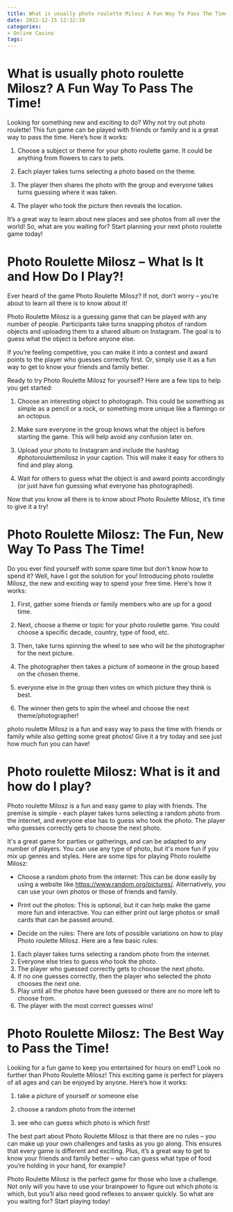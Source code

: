 ```yaml
---
title: What is usually photo roulette Milosz A Fun Way To Pass The Time!
date: 2022-12-15 12:32:19
categories:
- Online Casino
tags:
---
```



#  What is usually photo roulette Milosz? A Fun Way To Pass The Time!

Looking for something new and exciting to do? Why not try out photo roulette! This fun game can be played with friends or family and is a great way to pass the time. Here’s how it works:

1. Choose a subject or theme for your photo roulette game. It could be anything from flowers to cars to pets.

2. Each player takes turns selecting a photo based on the theme.

3. The player then shares the photo with the group and everyone takes turns guessing where it was taken.

4. The player who took the picture then reveals the location.

It’s a great way to learn about new places and see photos from all over the world! So, what are you waiting for? Start planning your next photo roulette game today!

#  Photo Roulette Milosz – What Is It and How Do I Play?!

Ever heard of the game Photo Roulette Milosz? If not, don’t worry – you’re about to learn all there is to know about it!

Photo Roulette Milosz is a guessing game that can be played with any number of people. Participants take turns snapping photos of random objects and uploading them to a shared album on Instagram. The goal is to guess what the object is before anyone else.

If you’re feeling competitive, you can make it into a contest and award points to the player who guesses correctly first. Or, simply use it as a fun way to get to know your friends and family better.

Ready to try Photo Roulette Milosz for yourself? Here are a few tips to help you get started:

1. Choose an interesting object to photograph. This could be something as simple as a pencil or a rock, or something more unique like a flamingo or an octopus.

2. Make sure everyone in the group knows what the object is before starting the game. This will help avoid any confusion later on.

3. Upload your photo to Instagram and include the hashtag #photoroulettemilosz in your caption. This will make it easy for others to find and play along.

4. Wait for others to guess what the object is and award points accordingly (or just have fun guessing what everyone has photographed).

Now that you know all there is to know about Photo Roulette Milosz, it’s time to give it a try!

#  Photo Roulette Milosz: The Fun, New Way To Pass The Time!

Do you ever find yourself with some spare time but don't know how to spend it? Well, have I got the solution for you! Introducing photo roulette Milosz, the new and exciting way to spend your free time. Here's how it works:

1. First, gather some friends or family members who are up for a good time.

2. Next, choose a theme or topic for your photo roulette game. You could choose a specific decade, country, type of food, etc.

3. Then, take turns spinning the wheel to see who will be the photographer for the next picture.

4. The photographer then takes a picture of someone in the group based on the chosen theme.

5. everyone else in the group then votes on which picture they think is best.

6. The winner then gets to spin the wheel and choose the next theme/photographer!


 photo roulette Milosz is a fun and easy way to pass the time with friends or family while also getting some great photos! Give it a try today and see just how much fun you can have!

#  Photo roulette Milosz: What is it and how do I play?

Photo roulette Milosz is a fun and easy game to play with friends. The premise is simple - each player takes turns selecting a random photo from the internet, and everyone else has to guess who took the photo. The player who guesses correctly gets to choose the next photo.

It's a great game for parties or gatherings, and can be adapted to any number of players. You can use any type of photo, but it's more fun if you mix up genres and styles. Here are some tips for playing Photo roulette Milosz:

- Choose a random photo from the internet: This can be done easily by using a website like https://www.random.org/pictures/. Alternatively, you can use your own photos or those of friends and family.

- Print out the photos: This is optional, but it can help make the game more fun and interactive. You can either print out large photos or small cards that can be passed around.

- Decide on the rules: There are lots of possible variations on how to play Photo roulette Milosz. Here are a few basic rules:
1) Each player takes turns selecting a random photo from the internet.
2) Everyone else tries to guess who took the photo.
3) The player who guessed correctly gets to choose the next photo.
4) If no one guesses correctly, then the player who selected the photo chooses the next one.
5) Play until all the photos have been guessed or there are no more left to choose from.
6) The player with the most correct guesses wins!

#  Photo Roulette Milosz: The Best Way to Pass the Time!

Looking for a fun game to keep you entertained for hours on end? Look no further than Photo Roulette Milosz! This exciting game is perfect for players of all ages and can be enjoyed by anyone. Here’s how it works:

1. take a picture of yourself or someone else

2. choose a random photo from the internet

3. see who can guess which photo is which first!

The best part about Photo Roulette Milosz is that there are no rules – you can make up your own challenges and tasks as you go along. This ensures that every game is different and exciting. Plus, it’s a great way to get to know your friends and family better – who can guess what type of food you’re holding in your hand, for example?

Photo Roulette Milosz is the perfect game for those who love a challenge. Not only will you have to use your brainpower to figure out which photo is which, but you’ll also need good reflexes to answer quickly. So what are you waiting for? Start playing today!